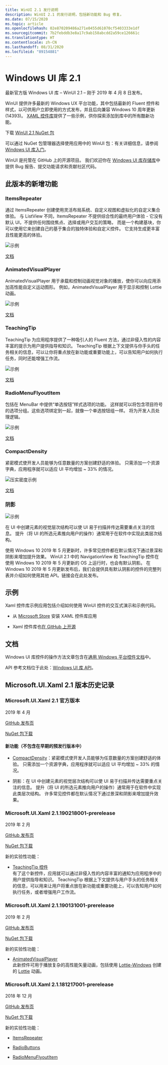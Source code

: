 ```yaml
---
title: WinUI 2.1 发行说明
description: WinUI 2.1 的发行说明，包括新功能和 Bug 修复。
ms.date: 07/15/2020
ms.topic: article
ms.openlocfilehash: 02e870209486a271e0455d61070cf5403333e1df
ms.sourcegitcommit: 7b2febddb3e8a17c9ab158abcdd2a59ce126661c
ms.translationtype: HT
ms.contentlocale: zh-CN
ms.lasthandoff: 08/31/2020
ms.locfileid: "89154881"
---
```

# <a name="windows-ui-library-21"></a>Windows UI 库 2.1

最新官方版 Windows UI 库 – WinUI 2.1 – 刚于 2019 年 4 月 8 日发布。 

WinUI 提供许多最新的 Windows UX 平台功能，其中包括最新的 Fluent 控件和样式，以可供用户立即使用的方式发布，并且后向兼容 Windows 10 周年更新 (14393)。 [XAML 控件库](/windows/uwp/design/controls-and-patterns/#xaml-controls-gallery)提供了一些示例，供你探索添加到库中的所有酷新功能。

下载 [WinUI 2.1 NuGet 包](https://www.nuget.org/packages/Microsoft.UI.Xaml/2.1.190405004)

可以通过 NuGet 包管理器选择使用应用中的 WinUI 包：有关详细信息，请参阅 [Windows UI 库入门](/uwp/toolkits/winui/getting-started)。

WinUI 是托管在 GitHub 上的开源项目。 我们欢迎你在 [Windows UI 库存储库](https://aka.ms/winui)中提供 Bug 报告、提交功能请求和贡献社区代码。

## <a name="whats-new-in-this-release"></a>此版本的新增功能

### <a name="itemsrepeater"></a>ItemsRepeater

通过 ItemsRepeater 创建使用灵活布局系统、自定义视图和虚拟化的自定义集合体验。
与 ListView 不同，ItemsRepeater 不提供综合性的最终用户体验 - 它没有默认 UI，不提供任何围绕焦点、选择或用户交互的策略， 而是一个构建基块，你可以使用它来创建自己的基于集合的独特体验和自定义控件。 它支持生成更丰富且性能更高的体验。

![示例](../images/ItemsRepeater%20-%20MSN%20News.gif)

[文档](/windows/uwp/design/controls-and-patterns/items-repeater)

### <a name="animatedvisualplayer"></a>AnimatedVisualPlayer

AnimatedVisualPlayer 用于承载和控制动画视觉对象的播放，使你可以向应用添加高性能自定义运动图形。 例如，AnimatedVisualPlayer 用于显示和控制 Lottie 动画。

![示例](../images/AnimatedVisualPlayerUpdated.gif)

[文档](/windows/communitytoolkit/animations/lottie)

### <a name="teachingtip"></a>TeachingTip

TeachingTip 为应用程序提供了一种吸引人的 Fluent 方法，通过非侵入性的内容丰富的提示为用户提供指导和知识。 TeachingTip 根据上下文提供与你手头的任务相关的信息，可以让你将重点放在新功能或重要功能上，可以告知用户如何执行任务，同时还能增强工作流。

![示例](../images/TeachingTipUpdated.gif)

[文档](/windows/uwp/design/controls-and-patterns/dialogs-and-flyouts/teaching-tip)

### <a name="radiomenuflyoutitem"></a>RadioMenuFlyoutItem

包括在 MenuBar 中提供“单选按钮”样式选项的功能。 这样就可以将包含项目符号的选项分组。这些选项绑定到一起，就像一个单选按钮组一样。 将为开发人员处理逻辑。

![示例](../images/RadioMenuFlyoutItem1.png)

[文档](/windows/uwp/design/controls-and-patterns/menus#create-a-menu-flyout-or-a-context-menu)

### <a name="compactdensity"></a>CompactDensity

紧密模式使开发人员能够为任意数量的方案创建舒适的体验。 只需添加一个资源字典，应用程序就可以适应 UI 平均增加 ~ 33% 的情况。

![压实密度示例](../images/CompactDensityUpdated.png)

[文档](/windows/uwp/design/style/spacing)

### <a name="shadows"></a>阴影

![示例](../images/shadow.gif)

在 UI 中创建元素的视觉层次结构可以使 UI 易于扫描并传达需要重点关注的信息。 提升（将 UI 的所选元素推向用户的操作）通常用于在软件中实现此类层次结构。 

使用 Windows 10 2019 年 5 月更新时，许多常见控件都在默认情况下通过景深和阴影来增加提升效果。 WinUI 2.1 中的 NavigationView 和 TeachingTip 控件在使用 Windows 10 2019 年 5 月更新的 OS 上运行时，也会有默认阴影。 在 Windows 10 2019 年 5 月更新发布后，我们会提供具有默认阴影的控件的完整列表并介绍如何使用其他 API。链接会在此处发布。

## <a name="examples"></a>示例

Xaml 控件库示例应用包括介绍如何使用 WinUI 控件的交互式演示和示例代码。

* 从 [Microsoft Store](
https://www.microsoft.com/p/xaml-controls-gallery/9msvh128x2zt) 安装 XAML 控件库应用

* Xaml 控件库也[在 GitHub 上开源](
https://github.com/Microsoft/Xaml-Controls-Gallery)

## <a name="documentation"></a>文档

Windows UI 库控件的操作方法文章包含在[通用 Windows 平台控件文档](/windows/uwp/design/controls-and-patterns/)中。

API 参考文档位于此处：[Windows UI 库 API](/uwp/api/overview/winui/)。

## <a name="microsoftuixaml-21-version-history"></a>Microsoft.UI.Xaml 2.1 版本历史记录

### <a name="microsoftuixaml-21-official-release"></a>Microsoft.UI.Xaml 2.1 官方版本

2019 年 4 月

[GitHub 发布页](https://github.com/Microsoft/microsoft-ui-xaml/releases)

[NuGet 包下载](https://www.nuget.org/packages/Microsoft.UI.Xaml/2.1.190405004)

#### <a name="new-feature-not-included-in-earlier-pre-releases"></a>新功能（不包含在早期的预发行版本中）

* [CompactDensity](/windows/uwp/design/style/spacing)：紧密模式使开发人员能够为任意数量的方案创建舒适的体验。 只需添加一个资源字典，应用程序就可以适应 UI 平均增加 ~ 33% 的情况。

* 阴影：在 UI 中创建元素的视觉层次结构可以使 UI 易于扫描并传达需要重点关注的信息。 提升（将 UI 的所选元素推向用户的操作）通常用于在软件中实现此类层次结构。 许多常见控件都在默认情况下通过景深和阴影来增加提升效果。  

### <a name="microsoftuixaml-21190218001-prerelease"></a>Microsoft.UI.Xaml 2.1.190218001-prerelease

2019 年 2 月

[GitHub 发布页](https://github.com/Microsoft/microsoft-ui-xaml/releases/tag/v2.1.190219001-prerelease)

[NuGet 包下载](https://www.nuget.org/packages/Microsoft.UI.Xaml/2.1.190218001-prerelease)

新的实验性功能：

* [TeachingTip 控件](https://github.com/Microsoft/microsoft-ui-xaml/issues/21)  
  有了这个新控件，应用就可以通过非侵入性的内容丰富的通知为应用程序中的用户提供指导和知识。 TeachingTip 根据上下文提供与用户手头的任务相关的信息，可以用来让用户将重点放在新功能或重要功能上，可以告知用户如何执行任务，或者增强用户工作流。

### <a name="microsoftuixaml-21190131001-prerelease"></a>Microsoft.UI.Xaml 2.1.190131001-prerelease

2019 年 2 月

[GitHub 发布页](https://github.com/Microsoft/microsoft-ui-xaml/releases/tag/v2.1.190131001-prerelease)

[NuGet 包下载](https://www.nuget.org/packages/Microsoft.UI.Xaml/2.1.190131001-prerelease)

新的实验性功能：

* [AnimatedVisualPlayer](/uwp/api/microsoft.ui.xaml.controls.animatedvisualplayer)  
  此新控件可用于播放复杂的高性能矢量动画，包括使用 [Lottie-Windows](/windows/communitytoolkit/animations/lottie) 创建的 [Lottie](https://github.com/airbnb/lottie) 动画。

### <a name="microsoftuixaml-21181217001-prerelease"></a>Microsoft.UI.Xaml 2.1.181217001-prerelease

2018 年 12 月

[GitHub 发布页](https://github.com/Microsoft/microsoft-ui-xaml/releases/tag/v2.1.181217001-prerelease)

[NuGet 包下载](https://www.nuget.org/packages/Microsoft.UI.Xaml/2.1.181217001-prerelease)

新的实验性功能：

* [ItemsRepeater](/uwp/api/microsoft.ui.xaml.controls.itemsrepeater)

* [RadioButtons](/uwp/api/microsoft.ui.xaml.controls.radiobuttons)

* [RadioMenuFlyoutItem](/uwp/api/microsoft.ui.xaml.controls.radiomenuflyoutitem)